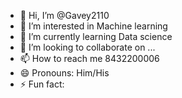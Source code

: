 - 👋 Hi, I’m @Gavey2110
- 👀 I’m interested in Machine learning
- 🌱 I’m currently learning Data science
- 💞️ I’m looking to collaborate on ...
- 📫 How to reach me 8432200006
- 😄 Pronouns: Him/His
- ⚡ Fun fact: 

<!---
Gavey2110/Gavey2110 is a ✨ special ✨ repository because its `README.md` (this file) appears on your GitHub profile.
You can click the Preview link to take a look at your changes.
--->
